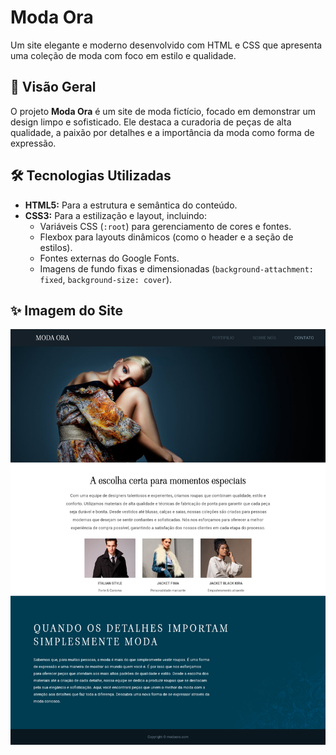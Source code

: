 # Moda Ora

Um site elegante e moderno desenvolvido com HTML e CSS que apresenta uma coleção de moda com foco em estilo e qualidade.

## 🌟 Visão Geral

O projeto **Moda Ora** é um site de moda fictício, focado em demonstrar um design limpo e sofisticado. Ele destaca a curadoria de peças de alta qualidade, a paixão por detalhes e a importância da moda como forma de expressão.

## 🛠️ Tecnologias Utilizadas

* **HTML5:** Para a estrutura e semântica do conteúdo.
* **CSS3:** Para a estilização e layout, incluindo:
    * Variáveis CSS (`:root`) para gerenciamento de cores e fontes.
    * Flexbox para layouts dinâmicos (como o header e a seção de estilos).
    * Fontes externas do Google Fonts.
    * Imagens de fundo fixas e dimensionadas (`background-attachment: fixed`, `background-size: cover`).

## ✨ Imagem do Site
![Captura de tela do site Moda Ora](imagens/screenshot-moda-ora.png)
